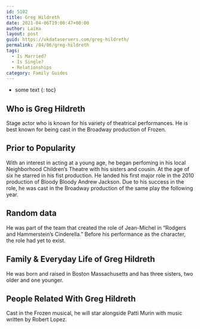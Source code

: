 ```yaml
---
id: 5102
title: Greg Hildreth
date: 2021-04-06T19:00:47+00:00
author: Laima
layout: post
guid: https://ukdataservers.com/greg-hildreth/
permalink: /04/06/greg-hildreth
tags:
  - Is Married?
  - Is Single?
  - Relationships
category: Family Guides
---
```


* some text
{: toc}


## Who is Greg Hildreth
                  
                  
                  
Stage actor who is known for his variety of theatrical performances. He is best known for being cast in the Broadway production of Frozen. 
                  
              
            
              
            
                
                
                
## Prior to Popularity
                  
                  
                  
With an interest in acting at a young age, he began perfoming in his local Neighborhood Children&#8217;s Theatre with his sisters and cousin. At the age of six he starred in his fist production. He landed his first major role in the 2010 production of Bloody Bloody Andrew Jackson. Due to his success in the role, he was cast in the Broadway production of the same play the following year. 
                  
              
            
              
            
                
                
                
## Random data
                  
                  
                  
He was part of the team that created the role of Jean-Michel in &#8220;Rodgers and Hammerstein&#8217;s Cinderella.&#8221; Before his performance as the character, the role had yet to exist. 
                  
              
            
              
            
                
                
                
## Family & Everyday Life of Greg Hildreth
                  
                  
                  
He was born and raised in Boston Massachusetts and has three sisters, two older and one younger. 
                  
              
            
              
            
                
                
                
## People Related With Greg Hildreth
                  
                  
                  
Cast in the Frozen musical, he will star alongside Patti Murin with music written by Robert Lopez. 
                  
              
            
              
            
                
              
            
              
              
            
            
              
            
          
          
          